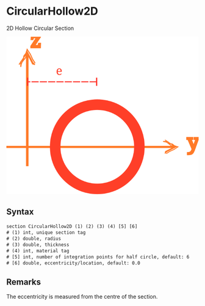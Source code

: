 # CircularHollow2D

2D Hollow Circular Section

![arrangement](PIC/CircularHollow.svg)

## Syntax

```
section CircularHollow2D (1) (2) (3) (4) [5] [6]
# (1) int, unique section tag
# (2) double, radius
# (3) double, thickness
# (4) int, material tag
# [5] int, number of integration points for half circle, default: 6
# [6] double, eccentricity/location, default: 0.0
```

## Remarks

The eccentricity is measured from the centre of the section.
